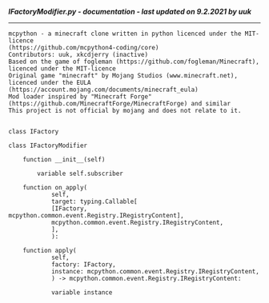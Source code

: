 ***IFactoryModifier.py - documentation - last updated on 9.2.2021 by uuk***
___

    mcpython - a minecraft clone written in python licenced under the MIT-licence 
    (https://github.com/mcpython4-coding/core)
    Contributors: uuk, xkcdjerry (inactive)
    Based on the game of fogleman (https://github.com/fogleman/Minecraft), licenced under the MIT-licence
    Original game "minecraft" by Mojang Studios (www.minecraft.net), licenced under the EULA
    (https://account.mojang.com/documents/minecraft_eula)
    Mod loader inspired by "Minecraft Forge" (https://github.com/MinecraftForge/MinecraftForge) and similar
    This project is not official by mojang and does not relate to it.


    class IFactory

    class IFactoryModifier

        function __init__(self)

            variable self.subscriber

        function on_apply(
                self,
                target: typing.Callable[
                [IFactory, mcpython.common.event.Registry.IRegistryContent],
                mcpython.common.event.Registry.IRegistryContent,
                ],
                ):

        function apply(
                self,
                factory: IFactory,
                instance: mcpython.common.event.Registry.IRegistryContent,
                ) -> mcpython.common.event.Registry.IRegistryContent:

                variable instance